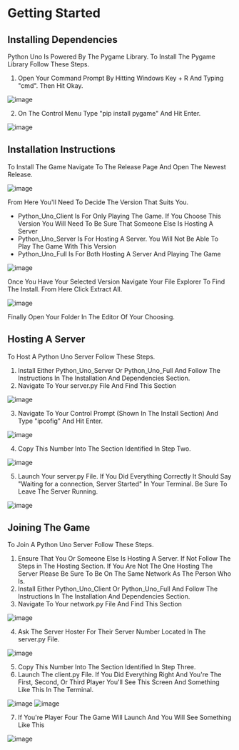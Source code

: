 # Getting Started 

## Installing Dependencies
Python Uno Is Powered By The Pygame Library. To Install The Pygame Library Follow These Steps.
1. Open Your Command Prompt By Hitting Windows Key + R And Typing "cmd". Then Hit Okay.

![image](https://github.com/ChristopherAnaya/Ignore/blob/main/Read-Me-Image/Screenshot%202025-04-02%20083901.png?raw=true)

2. On The Control Menu Type "pip install pygame" And Hit Enter.

![image](https://github.com/ChristopherAnaya/Ignore/blob/main/Read-Me-Image/Screenshot%202025-04-02%20084249.png?raw=true)  

## Installation Instructions
To Install The Game Navigate To The Release Page And Open The Newest Release.

![image](https://github.com/ChristopherAnaya/Ignore/blob/main/Read-Me-Image/Screenshot%202025-04-02%20084831.png?raw=true)  

From Here You'll Need To Decide The Version That Suits You.
- Python_Uno_Client Is For Only Playing The Game. If You Choose This Version You Will Need To Be Sure That Someone Else Is Hosting A Server
- Python_Uno_Server Is For Hosting A Server. You Will Not Be Able To Play The Game With This Version
- Python_Uno_Full Is For Both Hosting A Server And Playing The Game

![image](https://github.com/ChristopherAnaya/Ignore/blob/main/Read-Me-Image/Screenshot%202025-04-02%20085248.png?raw=true) 

Once You Have Your Selected Version Navigate Your File Explorer To Find The Install. From Here Click Extract All.

![image](https://github.com/ChristopherAnaya/Ignore/blob/main/Read-Me-Image/Screenshot%202025-04-02%20085617.png?raw=true)  

Finally Open Your Folder In The Editor Of Your Choosing.

## Hosting A Server
To Host A Python Uno Server Follow These Steps.
1. Install Either Python_Uno_Server Or Python_Uno_Full And Follow The Instructions In The Installation And Dependencies Section.
2. Navigate To Your server.py File And Find This Section

![image](https://github.com/ChristopherAnaya/Ignore/blob/main/Read-Me-Image/Screenshot%202025-04-02%20085935.png?raw=true) 

3. Navigate To Your Control Prompt (Shown In The Install Section) And Type "ipcofig" And Hit Enter.

![image](https://github.com/ChristopherAnaya/Ignore/blob/main/Read-Me-Image/Screenshot%202025-04-02%20090416.png?raw=true)  

4. Copy This Number Into The Section Identified In Step Two.

![image](https://github.com/ChristopherAnaya/Ignore/blob/main/Read-Me-Image/Screenshot%202025-04-02%20090534.png?raw=true)  

5. Launch Your server.py File. If You Did Everything Correctly It Should Say "Waiting for a connection, Server Started" In Your Terminal. Be Sure To Leave The Server Running.

![image](https://github.com/ChristopherAnaya/Ignore/blob/main/Read-Me-Image/Screenshot%202025-04-02%20090720.png?raw=true)  

## Joining The Game
To Join A Python Uno Server Follow These Steps.
1. Ensure That You Or Someone Else Is Hosting A Server. If Not Follow The Steps in The Hosting Section. If You Are Not The One Hosting The Server Please Be Sure To Be On The Same Network As The Person Who Is.
2. Install Either Python_Uno_Client Or Python_Uno_Full And Follow The Instructions In The Installation And Dependencies Section. 
3. Navigate To Your network.py File And Find This Section

![image](https://github.com/ChristopherAnaya/Ignore/blob/main/Read-Me-Image/Screenshot%202025-04-02%20091202.png?raw=true)  

4. Ask The Server Hoster For Their Server Number Located In The server.py File.

![image](https://github.com/ChristopherAnaya/Ignore/blob/main/Read-Me-Image/Screenshot%202025-04-02%20085935.png?raw=true)  

5. Copy This Number Into The Section Identified In Step Three.
6. Launch The client.py File. If You Did Everything Right And You're The First, Second, Or Third Player You'll See This Screen And Something Like This In The Terminal.

![image](https://github.com/ChristopherAnaya/Ignore/blob/main/Read-Me-Image/Screenshot%202025-04-02%20092155.png?raw=true) 
![image](https://github.com/ChristopherAnaya/Ignore/blob/main/Read-Me-Image/Screenshot%202025-04-02%20093643.png?raw=true) 

7. If You're Player Four The Game Will Launch And You Will See Something Like This

![image](https://github.com/ChristopherAnaya/Ignore/blob/main/Read-Me-Image/Screenshot%202025-04-02%20092426.png?raw=true)
